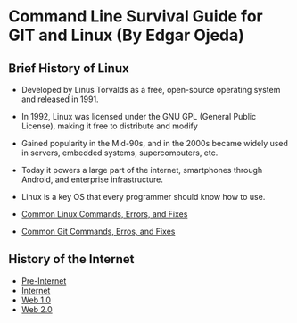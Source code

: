 # Command Line Survival Guide for GIT and Linux (By Edgar Ojeda)

## Brief History of Linux
* Developed by Linus Torvalds as a free, open-source operating system and released in 1991.
* In 1992, Linux was licensed under the GNU GPL (General Public License), making it free to distribute and modify
* Gained popularity in the Mid-90s, and in the 2000s became widely used in servers, embedded systems, supercomputers, etc.
* Today it powers a large part of the internet, smartphones through Android, and enterprise infrastructure.
* Linux is a key OS that every programmer should know how to use.


* [Common Linux Commands, Errors, and Fixes](linux.md)
* [Common Git Commands, Erros, and Fixes](git.md)

## History of the Internet
* [Pre-Internet](docs/preinternet.html)
* [Internet](docs/internet.html)
* [Web 1.0](docs/web1.html)
* [Web 2.0](docs/web2.html)